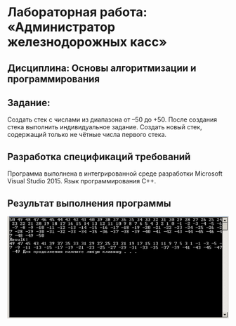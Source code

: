 # Лабораторная работа: «Администратор железнодорожных касс»


## Дисциплина: Основы алгоритмизации и программирования


## Задание:


Создать стек с числами из диапазона от –50 до +50. После создания стека выполнить индивидуальное задание. Создать новый стек, содержащий только не чётные числа первого стека.


##	Разработка спецификаций требований


Программа выполнена в интегрированной среде разработки Microsoft Visual Studio 2015. Язык программирования С++. 


## Результат выполнения программы


![Image of Yaktocat](https://github.com/PiterPoker/stack/blob/master/stack.png)
